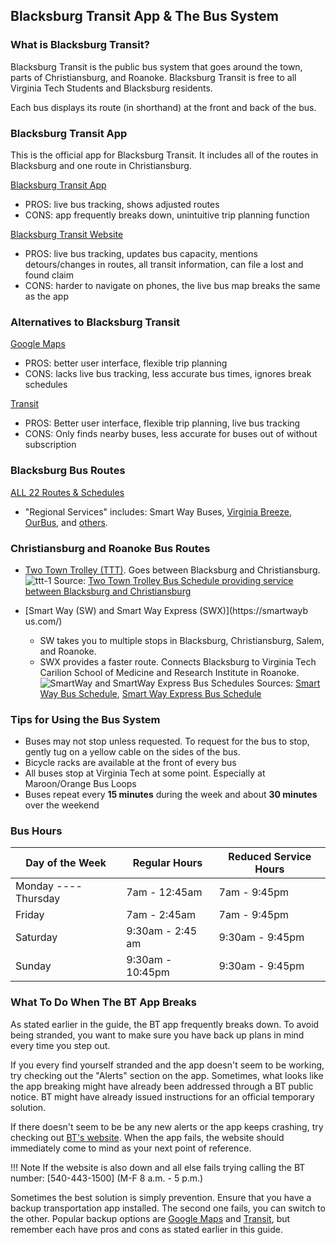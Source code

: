 ## Blacksburg Transit App & The Bus System

### What is Blacksburg Transit?
Blacksburg Transit is the public bus system that goes around the town, parts of Christiansburg, and Roanoke. Blacksburg Transit is free to all Virginia Tech Students and Blacksburg residents. 

Each bus displays its route (in shorthand) at the front and back of the bus.

### Blacksburg Transit App
This is the official app for Blacksburg Transit. It includes all of the routes in Blacksburg and one route in Christiansburg.

[Blacksburg Transit App](https://www.ridebt.org/bt-app)

- PROS: live bus tracking, shows adjusted routes
- CONS: app frequently breaks down, unintuitive trip planning function

[Blacksburg Transit Website](https://ridebt.org/)

- PROS: live bus tracking, updates bus capacity,   mentions detours/changes in routes, all transit information, can file a lost and found claim
- CONS: harder to navigate on phones, the live bus map breaks the same as the app

### Alternatives to Blacksburg Transit
 [Google Maps](https://www.google.com/maps)

-  PROS: better user interface, flexible trip planning
-  CONS: lacks live bus tracking, less accurate bus times, ignores break schedules

[Transit](https://transitapp.com/)

-  PROS: Better user interface, flexible trip planning, live bus tracking
-  CONS: Only finds nearby buses, less accurate for buses out of  without subscription

### Blacksburg Bus Routes

[ALL 22 Routes & Schedules](https://ridebt.org/routes-schedules)
   - "Regional Services" includes: Smart Way Buses, [Virginia Breeze](https://us.megabus.com/virginia-breeze), [OurBus](https://www.ourbus.com/), and [others](https://news.vt.edu/notices/adm-evergreens/ops-gettinghomebreak.html).



### Christiansburg and Roanoke Bus Routes
- [Two Town Trolley (TTT)](https://ridebt.org/routes-schedules?route=TTT). Goes between Blacksburg and Christiansburg.
![ttt-1](https://hackmd.io/_uploads/r1RHhuFpyl.png)
Source: [Two Town Trolley Bus Schedule providing service between Blacksburg and Christiansburg](http://www.bt4uclassic.org/schedules/ttt.pdf)


- [Smart Way (SW) and Smart Way Express (SWX)](https://smartwayb
us.com/)
    - SW takes you to multiple stops in Blacksburg, Christiansburg, Salem, and Roanoke.
    - SWX provides a faster route. Connects Blacksburg to Virginia Tech Carilion School of Medicine and Research Institute in Roanoke.
![SmartWay and SmartWay Express Bus Schedules](https://hackmd.io/_uploads/S14SxtKTJl.png)
Sources: [Smart Way Bus Schedule](https://smartwaybus.com/3rd_Street_Rev/SmartWay-Web-Jan2025.pdf), [Smart Way Express Bus Schedule](https://smartwaybus.com/3rd_Street_Rev/SmartWayExpress-Web-Jan2025.pdf)


### Tips for Using the Bus System
- Buses may not stop unless requested. To request for the bus to stop, gently tug on a yellow cable on the sides of the bus. 
- Bicycle racks are available at the front of every bus
- All buses stop at Virginia Tech at some point. Especially at Maroon/Orange Bus Loops
- Buses repeat every **15 minutes** during the week and about **30 minutes** over the weekend

### Bus Hours
| Day of the Week | Regular Hours | Reduced Service Hours |
| -------- | -------- | -------- |
| Monday ---- Thursday     | 7am - 12:45am     | 7am - 9:45pm     |
| Friday     | 7am - 2:45am     | 7am - 9:45pm     |
| Saturday     | 9:30am - 2:45 am   | 9:30am - 9:45pm     |
| Sunday     | 9:30am - 10:45pm     | 9:30am - 9:45pm     |

### What To Do When The BT App Breaks
As stated earlier in the guide, the BT app frequently breaks down. To avoid being stranded, you want to make sure you have back up plans in mind every time you step out.

If you every find yourself stranded and the app doesn't seem to be working, try checking out the "Alerts" section on the app. Sometimes, what looks like the app breaking might have already been addressed through a BT public notice. BT might have already issued instructions for an official temporary solution.

If there doesn't seem to be be any new alerts or the app keeps crashing, try checking out [BT's website](https://ridebt.org/). When the app fails, the website should immediately come to mind as your next point of reference. 

!!! Note
    If the website is also down and all else fails trying calling the BT number: [540-443-1500] (M-F 8 a.m. - 5 p.m.)

Sometimes the best solution is simply prevention. Ensure that you have a backup transportation app installed. The second one fails, you can switch to the other. Popular backup options are [Google Maps](https://www.google.com/maps) and [Transit](https://transitapp.com/), but remember each have pros and cons as stated earlier in this guide.